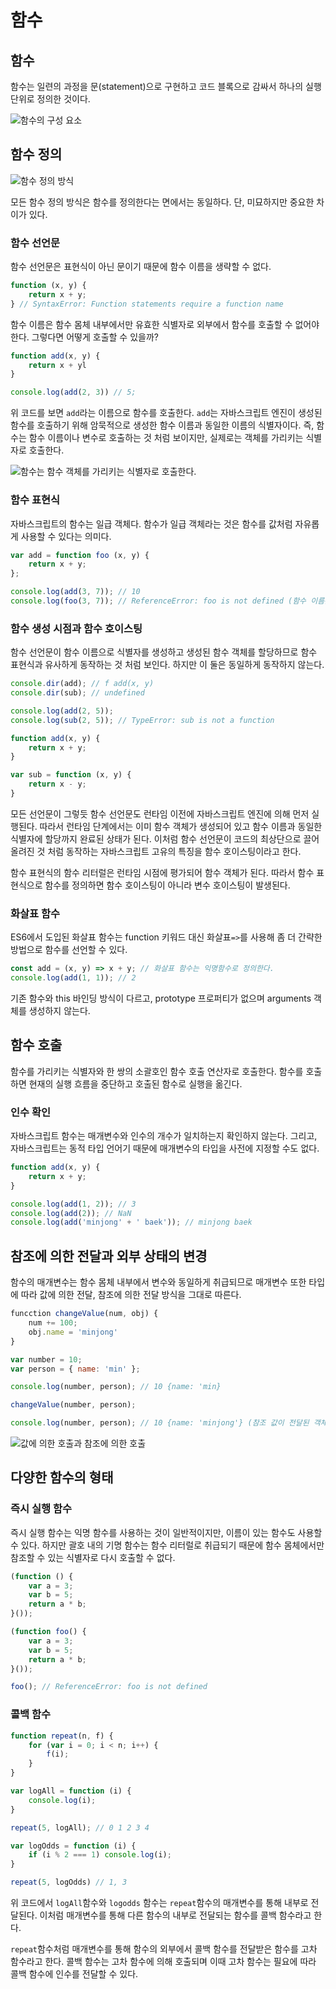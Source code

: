 # 함수

## 함수

함수는 일련의 과정을 문(statement)으로 구현하고 코드 블록으로 감싸서 하나의 실행 단위로 정의한 것이다.

![함수의 구성 요소](<../.gitbook/assets/Screen Shot 2022-07-05 at 3.44.32 PM.png>)

## 함수 정의

![함수 정의 방식](<../.gitbook/assets/Screen%20Shot%202022-07-05%20at%203.53.41%20PM.png>)

모든 함수 정의 방식은 함수를 정의한다는 면에서는 동일하다. 단, 미묘하지만 중요한 차이가 있다.

### 함수 선언문

함수 선언문은 표현식이 아닌 문이기 때문에 함수 이름을 생략할 수 없다.

```javascript
function (x, y) {
    return x + y;
} // SyntaxError: Function statements require a function name
```

함수 이름은 함수 몸체 내부에서만 유효한 식별자로 외부에서 함수를 호출할 수 없어야 한다. 그렇다면 어떻게 호출할 수 있을까?

```javascript
function add(x, y) {
    return x + yl
}

console.log(add(2, 3)) // 5;
```

위 코드를 보면 `add`라는 이름으로 함수를 호출한다. `add`는 자바스크립트 엔진이 생성된 함수를 호출하기 위해 암묵적으로 생성한 함수 이름과 동일한 이름의 식별자이다. 즉, 함수는 함수 이름이나 변수로 호출하는 것 처럼 보이지만, 실제로는 객체를 가리키는 식별자로 호출한다.

![함수는 함수 객체를 가리키는 식별자로 호출한다.](<../.gitbook/assets/Screen%20Shot%202022-07-05%20at%204.28.34%20PM.png>)

### 함수 표현식

자바스크립트의 함수는 일급 객체다. 함수가 일급 객체라는 것은 함수를 값처럼 자유롭게 사용할 수 있다는 의미다.

```javascript
var add = function foo (x, y) {
    return x + y;
};

console.log(add(3, 7)); // 10
console.log(foo(3, 7)); // ReferenceError: foo is not defined (함수 이름은 함수 몸체 내부에서만 유효한 식별자로 참조 헤러가 발생한다.)
```

### 함수 생성 시점과 함수 호이스팅

함수 선언문이 함수 이름으로 식별자를 생성하고 생성된 함수 객체를 할당하므로 함수 표현식과 유사하게 동작하는 것 처럼 보인다. 하지만 이 둘은 동일하게 동작하지 않는다.

```javascript
console.dir(add); // f add(x, y)
console.dir(sub); // undefined

console.log(add(2, 5));
console.log(sub(2, 5)); // TypeError: sub is not a function

function add(x, y) {
    return x + y;
}

var sub = function (x, y) {
    return x - y;
}
```

모든 선언문이 그렇듯 함수 선언문도 런타임 이전에 자바스크립트 엔진에 의해 먼저 실행된다. 따라서 런타임 단계에서는 이미 함수 객체가 생성되어 있고 함수 이름과 동일한 식별자에 할당까지 완료된 상태가 된다. 이처럼 함수 선언문이 코드의 최상단으로 끌어 올려진 것 처럼 동작하는 자바스크립트 고유의 특징을 함수 호이스팅이라고 한다.

함수 표현식의 함수 리터럴은 런타임 시점에 평가되어 함수 객체가 된다. 따라서 함수 표현식으로 함수를 정의하면 함수 호이스팅이 아니라 변수 호이스팅이 발생된다.

### 화살표 함수

ES6에서 도입된 화살표 함수는 function 키워드 대신 화살표`=>`를 사용해 좀 더 간략한 방법으로 함수를 선언할 수 있다.

```javascript
const add = (x, y) => x + y; // 화살표 함수는 익명함수로 정의한다.
console.log(add(1, 1)); // 2
```

기존 함수와 this 바인딩 방식이 다르고, prototype 프로퍼티가 없으며 arguments 객체를 생성하지 않는다.


## 함수 호출

함수를 가리키는 식별자와 한 쌍의 소괄호인 함수 호출 연산자로 호출한다. 함수를 호출하면 현재의 실행 흐름을 중단하고 호출된 함수로 실행을 옮긴다.

### 인수 확인

자바스크립트 함수는 매개변수와 인수의 개수가 일치하는지 확인하지 않는다. 그리고, 자바스크립트는 동적 타입 언어기 때문에 매개변수의 타입을 사전에 지정할 수도 없다.

```javascript
function add(x, y) {
    return x + y;
}

console.log(add(1, 2)); // 3
console.log(add(2)); // NaN
console.log(add('minjong' + ' baek')); // minjong baek
```

## 참조에 의한 전달과 외부 상태의 변경

함수의 매개변수는 함수 몸체 내부에서 변수와 동일하게 취급되므로 매개변수 또한 타입에 따라 값에 의한 전달, 참조에 의한 전달 방식을 그대로 따른다.

```javascript
funcction changeValue(num, obj) {
    num += 100;
    obj.name = 'minjong'
}

var number = 10;
var person = { name: 'min' };

console.log(number, person); // 10 {name: 'min}

changeValue(number, person);

console.log(number, person); // 10 {name: 'minjong'} (참조 값이 전달된 객체의 경우 부수효과로 인해 원본값도 함께 변경된다.)
```

![값에 의한 호출과 참조에 의한 호출](<../.gitbook/assets/Screen%20Shot%202022-07-05%20at%206.03.36%20PM.png>)

## 다양한 함수의 형태

### 즉시 실행 함수

즉시 실행 함수는 익명 함수를 사용하는 것이 일반적이지만, 이름이 있는 함수도 사용할 수 있다. 하지만 괄호 내의 기명 함수는 함수 리터럴로 취급되기 때문에 함수 몸체에서만 참조할 수 있는 식별자로 다시 호출할 수 없다.

```javascript
(function () {
    var a = 3;
    var b = 5;
    return a * b;
}());

(function foo() {
    var a = 3;
    var b = 5;
    return a * b;
}());

foo(); // ReferenceError: foo is not defined
```

### 콜백 함수

```javascript
function repeat(n, f) {
    for (var i = 0; i < n; i++) {
        f(i);
    }
}

var logAll = function (i) {
    console.log(i);
}

repeat(5, logAll); // 0 1 2 3 4

var logOdds = function (i) {
    if (i % 2 === 1) console.log(i);
}

repeat(5, logOdds) // 1, 3
```

위 코드에서 `logAll`함수와 `logodds` 함수는 `repeat`함수의 매개변수를 통해 내부로 전달된다. 이처럼 매개변수를 통해 다른 함수의 내부로 전달되는 함수를 콜백 함수라고 한다.

`repeat`함수처럼 매개변수를 통해 함수의 외부에서 콜백 함수를 전달받은 함수를 고차 함수라고 한다. 콜백 함수는 고차 함수에 의해 호출되며 이때 고차 함수는 필요에 따라 콜백 함수에 인수를 전달할 수 있다.
